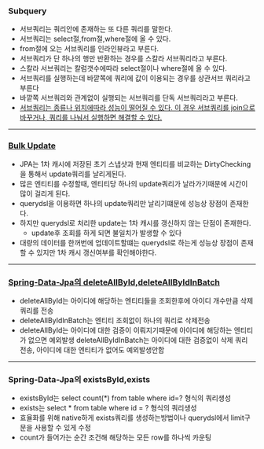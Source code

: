 ### Subquery

* 서브쿼리는 쿼리안에 존재하는 또 다른 쿼리를 말한다.
* 서브쿼리는 select절,from절,where절에 올 수 있다.
* from절에 오는 서브쿼리를 인라인뷰라고 부른다.
* 서브쿼리가 단 하나의 행만 반환하는 경우를 스칼라 서브쿼리라고 부른다.
* 스칼라 서브쿼리는 칼럼갯수에따라 select절이나 where절에 올 수 있다.
* 서브쿼리를 실행하는데 바깥쪽에 쿼리에 값이 이용되는 경우를 상관서브 쿼리라고 부른다
* 바깥쪽 서브쿼리와 관계없이 실행되는 서브쿼리를 단독 서브쿼리라고 부른다.
* [서브쿼리는 종류나 위치에따라 성능이 떨어질 수 있다. 이 경우 서브쿼리를 join으로 바꾸거나, 쿼리를 나눠서 실행하면 해결할 수 있다.](https://github.com/chunhodong/boilerApplication/blob/master/boiler/src/test/java/com/bronze/boiler/repository/MemberRepositoryTest.java)

------

### [Bulk Update](https://github.com/chunhodong/boilerApplication/blob/master/boiler/src/test/java/com/bronze/boiler/repository/MemberRepositoryTest.java)
* JPA는 1차 캐시에 저장된 초기 스냅샷과 현재 엔티티를 비교하는 DirtyChecking을 통해서 update쿼리를 날리게된다.
* 많은 엔티티를 수정할때, 엔티티당 하나의 update쿼리가 날라가기때문에 시간이 많이 걸리게 된다.
* querydsl을 이용하면 하나의 update쿼리만 날리기떄문에 성능상 장점이 존재한다.
* 하지만 querydsl로 처리한 update는 1차 캐시를 갱신하지 않는 단점이 존재한다.
  * update후 조회를 하게 되면 불일치가 발생할 수 있다
* 대량의 데이터를 한꺼번에 업데이트할떄는 querydsl로 하는게 성능상 장점이 존재할 수 있지만 1차 캐시 갱신여부를 확인해야한다.

------


### [Spring-Data-Jpa의 deleteAllById,deleteAllByIdInBatch](https://github.com/chunhodong/boilerApplication/blob/master/boiler/src/test/java/com/bronze/boiler/repository/CouponRepositoryTest.java)
* deleteAllById는 아이디에 해당하는 엔티티들을 조회한후에 아이디 개수만큼 삭제쿼리를 전송
* deleteAllByIdInBatch는 엔티티 조회없이 하나의 쿼리로 삭제전송
* deleteAllById는 아이디에 대한 검증이 이뤄지기때문에 아이디에 해당하는 엔티티가 없으면 예외발생
    deleteAllByIdInBatch는 아이디에 대한 검증없이 삭제 쿼리 전송, 아이디에 대한 엔티티가 없어도 예외발생안함

------

### Spring-Data-Jpa의 existsById,exists
* existsById는 select count(*) from table where id=? 형식의 쿼리생성
* exists는 select * from table where id = ? 형식의 쿼리생성
* 효율화를 위해 native하게 exists쿼리를 생성하는방법이나 querydsl에서 limit구문을 사용할 수 있게 수정
* count가 들어가는 순간 조건해 해당하는 모든 row를 하나씩 카운팅